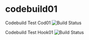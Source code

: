 # codebuild01
Codebuild Test Cod01
![Build Status](https://codebuild.eu-west-1.amazonaws.com/badges?uuid=eyJlbmNyeXB0ZWREYXRhIjoiaFBzbUQ4cElaTEozc1UzTDdWRFBPUm9uR1c4OW1TRkVDNTZ1dkF0bHVOOSsxSkliWWVvMGZRSVlWS3drTjVBMStnQ2pIT3J6S1VNVzBJTTk1VHBseG1BPSIsIml2UGFyYW1ldGVyU3BlYyI6Inpoc01BZmxtd29NQjNQK1QiLCJtYXRlcmlhbFNldFNlcmlhbCI6MX0%3D&branch=master)

Codebuild Test Hook01
![Build Status](https://codebuild.eu-west-1.amazonaws.com/badges?uuid=eyJlbmNyeXB0ZWREYXRhIjoiSnk4WUZmN1QzWFZWejd1WmU4NXVDN0tyUzVsK1JzWU1aSkgvRmZoK1o2RTIxSFJVTmpXc0R3OTRXaVNnalgreGtyaVptcjZ1Wno4cFN4ZVY1ZWZvZVJNPSIsIml2UGFyYW1ldGVyU3BlYyI6InN3Mlh6T3BQc3g3aGs4S3QiLCJtYXRlcmlhbFNldFNlcmlhbCI6MX0%3D&branch=master)
